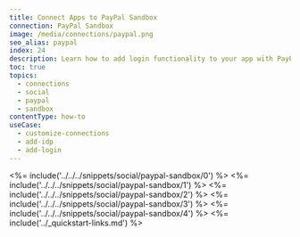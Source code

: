 ```yaml
---
title: Connect Apps to PayPal Sandbox
connection: PayPal Sandbox
image: /media/connections/paypal.png
seo_alias: paypal
index: 24
description: Learn how to add login functionality to your app with PayPal Sandbox. You will need to generate keys, copy these into your Auth0 settings, and enable the connection.
toc: true
topics:
  - connections
  - social
  - paypal
  - sandbox
contentType: how-to
useCase:
  - customize-connections
  - add-idp
  - add-login
---
```

<%= include('../../../snippets/social/paypal-sandbox/0') %> 
<%= include('../../../snippets/social/paypal-sandbox/1') %> 
<%= include('../../../snippets/social/paypal-sandbox/2') %> 
<%= include('../../../snippets/social/paypal-sandbox/3') %> 
<%= include('../../../snippets/social/paypal-sandbox/4') %> 
<%= include('../_quickstart-links.md') %>
